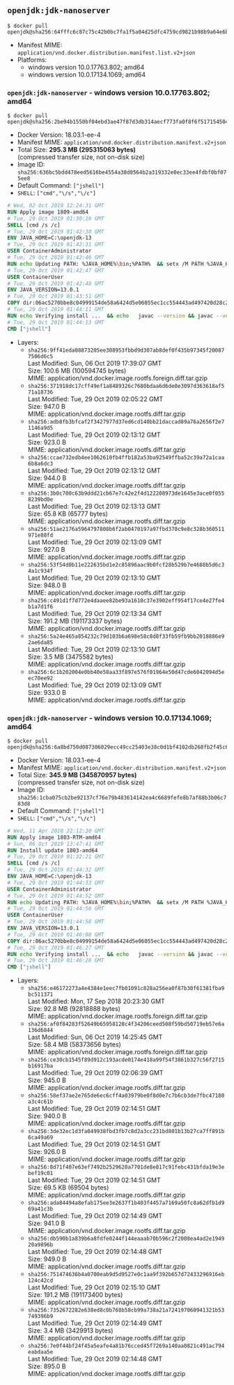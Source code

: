 ## `openjdk:jdk-nanoserver`

```console
$ docker pull openjdk@sha256:64fffc6c87c75c42b0bc7fa1f5a04d25dfc4759cd9821b98b9a64e6bd758c20c
```

-	Manifest MIME: `application/vnd.docker.distribution.manifest.list.v2+json`
-	Platforms:
	-	windows version 10.0.17763.802; amd64
	-	windows version 10.0.17134.1069; amd64

### `openjdk:jdk-nanoserver` - windows version 10.0.17763.802; amd64

```console
$ docker pull openjdk@sha256:2be94b1550bf04ebd3ae47f87d3db314aecf773fa0f8f6f517154504d19672df
```

-	Docker Version: 18.03.1-ee-4
-	Manifest MIME: `application/vnd.docker.distribution.manifest.v2+json`
-	Total Size: **295.3 MB (295315063 bytes)**  
	(compressed transfer size, not on-disk size)
-	Image ID: `sha256:636bc5bdd478eed5616be4554a38d0564b2a319332e0ec33ee4fdbf0bf075ee8`
-	Default Command: `["jshell"]`
-	`SHELL`: `["cmd","\/s","\/c"]`

```dockerfile
# Wed, 02 Oct 2019 12:24:31 GMT
RUN Apply image 1809-amd64
# Tue, 29 Oct 2019 01:30:19 GMT
SHELL [cmd /s /c]
# Tue, 29 Oct 2019 01:42:30 GMT
ENV JAVA_HOME=C:\openjdk-13
# Tue, 29 Oct 2019 01:42:31 GMT
USER ContainerAdministrator
# Tue, 29 Oct 2019 01:42:46 GMT
RUN echo Updating PATH: %JAVA_HOME%\bin;%PATH% 	&& setx /M PATH %JAVA_HOME%\bin;%PATH%
# Tue, 29 Oct 2019 01:42:47 GMT
USER ContainerUser
# Tue, 29 Oct 2019 01:42:48 GMT
ENV JAVA_VERSION=13.0.1
# Tue, 29 Oct 2019 01:43:51 GMT
COPY dir:06ac5270bbe8c04999154de58a6424d5e06055ec1cc554443ad497420d28c2e4 in C:\openjdk-13 
# Tue, 29 Oct 2019 01:44:11 GMT
RUN echo Verifying install ... 	&& echo   javac --version && javac --version 	&& echo   java --version && java --version
# Tue, 29 Oct 2019 01:44:13 GMT
CMD ["jshell"]
```

-	Layers:
	-	`sha256:9ff41eda08873205ee308953fbbd9d307ab8def0f435b97345f200877506d6c5`  
		Last Modified: Sun, 06 Oct 2019 17:39:07 GMT  
		Size: 100.6 MB (100594745 bytes)  
		MIME: application/vnd.docker.image.rootfs.foreign.diff.tar.gzip
	-	`sha256:371918dc17cff49ef1a8489326c7680bdaa6d6de0e3097d363618af571a18736`  
		Last Modified: Tue, 29 Oct 2019 02:05:22 GMT  
		Size: 947.0 B  
		MIME: application/vnd.docker.image.rootfs.diff.tar.gzip
	-	`sha256:adb8fb3bfcaf2f3427977d37ed6cd140bb21daccad89a76a2656f2e71146a9d5`  
		Last Modified: Tue, 29 Oct 2019 02:13:12 GMT  
		Size: 923.0 B  
		MIME: application/vnd.docker.image.rootfs.diff.tar.gzip
	-	`sha256:ccae732edb4ee1062610fb4ffb182a53ba92549ffba52c39a72a1caa6b8a6dc3`  
		Last Modified: Tue, 29 Oct 2019 02:13:12 GMT  
		Size: 944.0 B  
		MIME: application/vnd.docker.image.rootfs.diff.tar.gzip
	-	`sha256:3b0c700c63b9ddd21cb67e7c42e2f4d122208973de1645e3ace0f0558239bd0e`  
		Last Modified: Tue, 29 Oct 2019 02:13:13 GMT  
		Size: 65.8 KB (65777 bytes)  
		MIME: application/vnd.docker.image.rootfs.diff.tar.gzip
	-	`sha256:51ae2176a5964797808b6f2ab0470197a97fbd370c9e8c328b360511971e88fd`  
		Last Modified: Tue, 29 Oct 2019 02:13:09 GMT  
		Size: 927.0 B  
		MIME: application/vnd.docker.image.rootfs.diff.tar.gzip
	-	`sha256:53f54d0b11e222635bd1e2c85896aac9b0fcf28b529b7e4688b5d6c34a1c934f`  
		Last Modified: Tue, 29 Oct 2019 02:13:10 GMT  
		Size: 948.0 B  
		MIME: application/vnd.docker.image.rootfs.diff.tar.gzip
	-	`sha256:c491d1f7d772e4daaee82be93a1610c37e3902eff954f17ce4e27fe4b1a7d1f6`  
		Last Modified: Tue, 29 Oct 2019 02:13:34 GMT  
		Size: 191.2 MB (191173337 bytes)  
		MIME: application/vnd.docker.image.rootfs.diff.tar.gzip
	-	`sha256:5a24e465a854232c79d103b6a698e58c8d8f33fb59fb9bb2018886e92ae6da85`  
		Last Modified: Tue, 29 Oct 2019 02:13:10 GMT  
		Size: 3.5 MB (3475582 bytes)  
		MIME: application/vnd.docker.image.rootfs.diff.tar.gzip
	-	`sha256:6c1b202004e0bb40e58aa33f897e576f01964e50d47cde6042094d5eec70ee92`  
		Last Modified: Tue, 29 Oct 2019 02:13:09 GMT  
		Size: 933.0 B  
		MIME: application/vnd.docker.image.rootfs.diff.tar.gzip

### `openjdk:jdk-nanoserver` - windows version 10.0.17134.1069; amd64

```console
$ docker pull openjdk@sha256:6a8bd750d087306029ecc49cc25403e38c0d1bf4102db268fb2f45c6d04d3ecf
```

-	Docker Version: 18.03.1-ee-4
-	Manifest MIME: `application/vnd.docker.distribution.manifest.v2+json`
-	Total Size: **345.9 MB (345870957 bytes)**  
	(compressed transfer size, not on-disk size)
-	Image ID: `sha256:1cba075cb2be92137cf76e79b483614142ea4c6689fefe8b7af88b3b06c783d8`
-	Default Command: `["jshell"]`
-	`SHELL`: `["cmd","\/s","\/c"]`

```dockerfile
# Wed, 11 Apr 2018 22:12:30 GMT
RUN Apply image 1803-RTM-amd64
# Sun, 06 Oct 2019 13:47:41 GMT
RUN Install update 1803-amd64
# Tue, 29 Oct 2019 01:32:21 GMT
SHELL [cmd /s /c]
# Tue, 29 Oct 2019 01:44:32 GMT
ENV JAVA_HOME=C:\openjdk-13
# Tue, 29 Oct 2019 01:44:33 GMT
USER ContainerAdministrator
# Tue, 29 Oct 2019 01:44:52 GMT
RUN echo Updating PATH: %JAVA_HOME%\bin;%PATH% 	&& setx /M PATH %JAVA_HOME%\bin;%PATH%
# Tue, 29 Oct 2019 01:44:56 GMT
USER ContainerUser
# Tue, 29 Oct 2019 01:44:58 GMT
ENV JAVA_VERSION=13.0.1
# Tue, 29 Oct 2019 01:46:08 GMT
COPY dir:06ac5270bbe8c04999154de58a6424d5e06055ec1cc554443ad497420d28c2e4 in C:\openjdk-13 
# Tue, 29 Oct 2019 01:46:27 GMT
RUN echo Verifying install ... 	&& echo   javac --version && javac --version 	&& echo   java --version && java --version
# Tue, 29 Oct 2019 01:46:28 GMT
CMD ["jshell"]
```

-	Layers:
	-	`sha256:e46172273a4e4384e1eec7fb01091c828a256ea0f87b30f61381fba9bc511371`  
		Last Modified: Mon, 17 Sep 2018 20:23:30 GMT  
		Size: 92.8 MB (92818888 bytes)  
		MIME: application/vnd.docker.image.rootfs.foreign.diff.tar.gzip
	-	`sha256:af0f84283f52649b65958128c4f34206ceed508f59bd50719eb57e6a136d6844`  
		Last Modified: Sun, 06 Oct 2019 14:25:45 GMT  
		Size: 58.4 MB (58373656 bytes)  
		MIME: application/vnd.docker.image.rootfs.foreign.diff.tar.gzip
	-	`sha256:ce30cb1545f89d912c193acde0174e418a99f54f3861b327c56f2715b16917ba`  
		Last Modified: Tue, 29 Oct 2019 02:06:39 GMT  
		Size: 945.0 B  
		MIME: application/vnd.docker.image.rootfs.diff.tar.gzip
	-	`sha256:58ef37ae2e765de6ec6cff4a03979be0f8d0e7c7b6cb3de7fbc47180a3c4c61b`  
		Last Modified: Tue, 29 Oct 2019 02:14:51 GMT  
		Size: 940.0 B  
		MIME: application/vnd.docker.image.rootfs.diff.tar.gzip
	-	`sha256:3de32ec1d3fa049938fbd3fb7c8d2a3cc231bd801b13b27ca7ff891b6ca49a69`  
		Last Modified: Tue, 29 Oct 2019 02:14:51 GMT  
		Size: 926.0 B  
		MIME: application/vnd.docker.image.rootfs.diff.tar.gzip
	-	`sha256:8d71f407e63ef7492b2529620a7701de8e817c91febc431bfda19e3ebef19c01`  
		Last Modified: Tue, 29 Oct 2019 02:14:51 GMT  
		Size: 69.5 KB (69504 bytes)  
		MIME: application/vnd.docker.image.rootfs.diff.tar.gzip
	-	`sha256:ada84494a8efab175ee3e2637f1b403f4457a7169a50fc8a62dfb1d969a41c3b`  
		Last Modified: Tue, 29 Oct 2019 02:14:49 GMT  
		Size: 941.0 B  
		MIME: application/vnd.docker.image.rootfs.diff.tar.gzip
	-	`sha256:db590b1a839b6a8fdfe0244f144eaaab70b596c2f2008ea4ad2e194920a9896b`  
		Last Modified: Tue, 29 Oct 2019 02:14:48 GMT  
		Size: 949.0 B  
		MIME: application/vnd.docker.image.rootfs.diff.tar.gzip
	-	`sha256:751474636b4a0700eab9d5d9527e0c1aa9f392b657d72433296916eb124c42cd`  
		Last Modified: Tue, 29 Oct 2019 02:15:10 GMT  
		Size: 191.2 MB (191173400 bytes)  
		MIME: application/vnd.docker.image.rootfs.diff.tar.gzip
	-	`sha256:7352672282e638ed8c0b768b58cb99a738a21a724197060941321b53749396b9`  
		Last Modified: Tue, 29 Oct 2019 02:14:49 GMT  
		Size: 3.4 MB (3429913 bytes)  
		MIME: application/vnd.docker.image.rootfs.diff.tar.gzip
	-	`sha256:7e0f44bf24f45a5eafe4a81b76cced45f7269a140aa0821c491ac794eabdaa5e`  
		Last Modified: Tue, 29 Oct 2019 02:14:48 GMT  
		Size: 895.0 B  
		MIME: application/vnd.docker.image.rootfs.diff.tar.gzip

